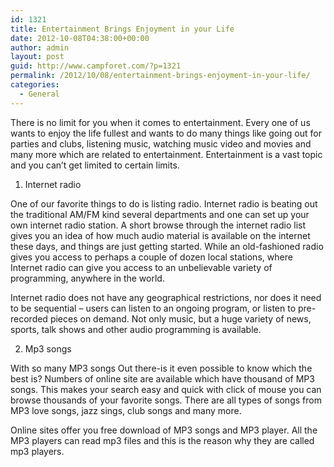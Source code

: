 ```yaml
---
id: 1321
title: Entertainment Brings Enjoyment in your Life
date: 2012-10-08T04:38:00+00:00
author: admin
layout: post
guid: http://www.campforet.com/?p=1321
permalink: /2012/10/08/entertainment-brings-enjoyment-in-your-life/
categories:
  - General
---
```

There is no limit for you when it comes to entertainment. Every one of us wants to enjoy the life fullest and wants to do many things like going out for parties and clubs, listening music, watching music video and movies and many more which are related to entertainment. Entertainment is a vast topic and you can’t get limited to certain limits.

1) Internet radio

One of our favorite things to do is listing radio. Internet radio is beating out the traditional AM/FM kind several departments and one can set up your own internet radio station. A short browse through the internet radio list gives you an idea of how much audio material is available on the internet these days, and things are just getting started. While an old-fashioned radio gives you access to perhaps a couple of dozen local stations, where Internet radio can give you access to an unbelievable variety of programming, anywhere in the world.

Internet radio does not have any geographical restrictions, nor does it need to be sequential &#8211; users can listen to an ongoing program, or listen to pre-recorded pieces on demand. Not only music, but a huge variety of news, sports, talk shows and other audio programming is available.

2) Mp3 songs

With so many MP3 songs Out there-is it even possible to know which the best is? Numbers of online site are available which have thousand of MP3 songs. This makes your search easy and quick with click of mouse you can browse thousands of your favorite songs. There are all types of songs from MP3 love songs, jazz sings, club songs and many more.

Online sites offer you free download of MP3 songs and MP3 player. All the MP3 players can read mp3 files and this is the reason why they are called mp3 players.
